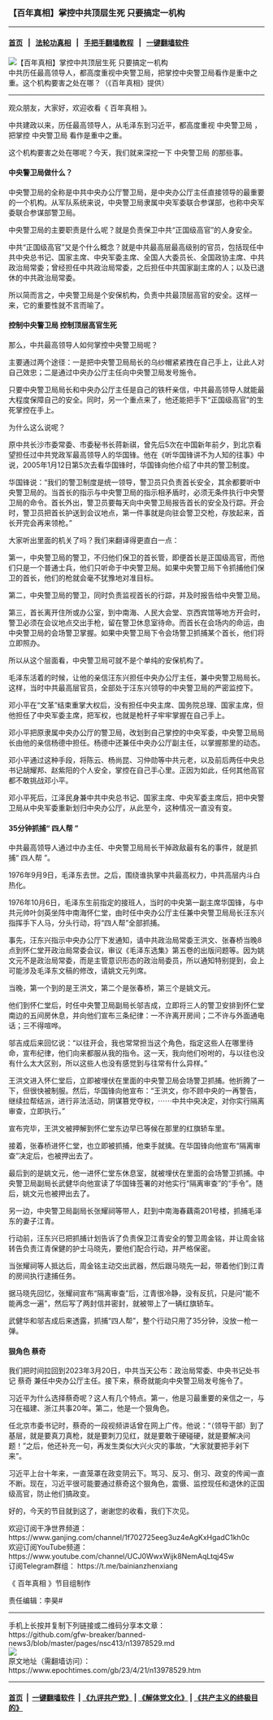 ### 【百年真相】掌控中共顶层生死 只要搞定一机构
------------------------

#### [首页](https://github.com/gfw-breaker/banned-news3/blob/master/README.md) &nbsp;&nbsp;|&nbsp;&nbsp; [法轮功真相](https://github.com/begood0513/basic/blob/master/README.md)  &nbsp;&nbsp;|&nbsp;&nbsp; [手把手翻墙教程](https://github.com/gfw-breaker/guides/wiki)  &nbsp;&nbsp;|&nbsp;&nbsp; [一键翻墙软件](https://github.com/gfw-breaker/nogfw/blob/master/README.md)  



<div><img alt="【百年真相】掌控中共顶层生死 只要搞定一机构" class="attachment-djy_600_400 size-djy_600_400 wp-post-image" src="https://i.epochtimes.com/assets/uploads/2023/04/id13978534-1200x800-31-600x400.jpg"/>
<div class="caption">
 中共历任最高领导人，都高度重视中央警卫局，把掌控中央警卫局看作是重中之重。这个机构要害之处在哪？（《百年真相》提供）
</div></div><hr/>


<div><p>
 观众朋友，大家好，欢迎收看《
 <ok href="https://www.ganjing.com/channel/1f702725eeg3uz4eAgKxHgadC1kh0c">
  百年真相
 </ok>
 》。
</p>
<p>
 中共建政以来，历任最高领导人，从毛泽东到习近平，都高度重视
 <ok href="https://www.ganjing.com/channel/1f702725eeg3uz4eAgKxHgadC1kh0c">
  中央警卫局
 </ok>
 ，把掌控
 <ok href="https://www.epochtimes.com/gb/tag/%E4%B8%AD%E5%A4%AE%E8%AD%A6%E5%8D%AB%E5%B1%80.html">
  中央警卫局
 </ok>
 看作是重中之重。
</p>
<p>
 这个机构要害之处在哪呢？今天，我们就来深挖一下
 <ok href="https://www.epochtimes.com/gb/tag/%E4%B8%AD%E5%A4%AE%E8%AD%A6%E5%8D%AB%E5%B1%80.html">
  中央警卫局
 </ok>
 的那些事。
</p>
<p>
 <center>
 </center>
</p>
<h4>
 中央警卫局做什么？
</h4>
<p>
 中央警卫局的全称是中共中央办公厅警卫局，是中央办公厅主任直接领导的最重要的一个机构。从军队系统来说，中央警卫局隶属中央军委联合参谋部，也称中央军委联合参谋部警卫局。
</p>
<p>
 中央警卫局的主要职责是什么呢？就是负责保卫中共“正国级高官”的人身安全。
</p>
<p>
 中共“正国级高官”又是个什么概念？就是中共最高层最高级别的官员，包括现任中共中央总书记、国家主席、中央军委主席、全国人大委员长、全国政协主席、中共政治局常委；曾经担任中共政治局常委，之后担任中共国家副主席的人；以及已退休的中共政治局常委。
</p>
<p>
 所以简而言之，中央警卫局是个安保机构，负责中共最顶层高官的安全。这样一来，它的重要性就不言而喻了。
</p>
<h4>
 控制中央警卫局 控制顶层高官生死
</h4>
<p>
 那么，中共最高领导人如何掌控中央警卫局呢？
</p>
<p>
 主要通过两个途径：一是把中央警卫局局长的乌纱帽紧紧拽在自己手上，让此人对自己效忠；二是通过中央办公厅主任向中央警卫局发号施令。
</p>
<p>
 只要中央警卫局局长和中央办公厅主任是自己的铁杆亲信，中共最高领导人就能最大程度保障自己的安全。同时，另一个重点来了，他还能把手下“正国级高官”的生死掌控在手上。
</p>
<p>
 为什么这么说呢？
</p>
<p>
 原中共长沙市委常委、市委秘书长蒋新祺，曾先后5次在中国新年前夕，到北京看望担任过中共党政军最高领导人的华国锋。他在《听华国锋讲不为人知的往事》中说，2005年1月12日第5次去看华国锋时，华国锋向他介绍了中共的警卫制度。
</p>
<p>
 华国锋说：“我们的警卫制度是统一领导，警卫员只负责首长安全，其余都要听中央警卫局的。当首长的指示与中央警卫局的指示相矛盾时，必须无条件执行中央警卫局的命令。首长外出，警卫员要每天向中央警卫局报告首长的安全及行踪。开会时，警卫员把首长护送到会议地点，第一件事就是向驻会警卫交枪，存放起来，首长开完会再来领枪。”
</p>
<p>
 大家听出里面的机关了吗？我们来翻译得更直白一点：
</p>
<p>
 第一，中央警卫局的警卫，不归他们保卫的首长管，即便首长是正国级高官，而他们只是一个普通士兵，他们只听命于中央警卫局。如果中央警卫局下令抓捕他们保卫的首长，他们的枪就会毫不犹豫地对准目标。
</p>
<p>
 第二，中央警卫局的警卫，同时负责监视首长的行踪，并及时报告给中央警卫局。
</p>
<p>
 第三，首长离开住所或办公室，到中南海、人民大会堂、京西宾馆等地方开会时，警卫必须在会议地点交出手枪，留在警卫休息室待命。而首长在会场内的命运，由中央警卫局的会场警卫掌握。如果中央警卫局下令会场警卫抓捕某个首长，他们将立即照办。
</p>
<p>
 所以从这个层面看，中央警卫局可就不是个单纯的安保机构了。
</p>
<p>
 毛泽东活着的时候，让他的亲信汪东兴担任中央办公厅主任，兼中央警卫局局长。这样，当时中共最高层官员，全部处于汪东兴领导的中央警卫局的严密监控下。
</p>
<p>
 邓小平在“文革”结束重掌大权后，没有担任中央主席、国务院总理、国家主席，但他担任了中央军委主席，把军权，也就是枪杆子牢牢掌握在自己手上。
</p>
<p>
 邓小平把原隶属中央办公厅的警卫局，改划到自己掌控的中央军委，中央警卫局局长由他的亲信杨德中担任。杨德中还兼任中央办公厅副主任，以掌握那里的动态。
</p>
<p>
 邓小平通过这种手段，将陈云、杨尚昆、习仲勋等中共元老，以及前后两任中央总书记胡耀邦、赵紫阳的个人安全，掌控在自己手心里。正因为如此，任何其他高官都不敢挑战邓小平。
</p>
<p>
 邓小平死后，江泽民身兼中共中央总书记、国家主席、中央军委主席后，把中央警卫局从中央军委重新划归中央办公厅，从此至今，这种情况一直没有变。
</p>
<p>
 <center>
 </center>
</p>
<h4>
 35分钟抓捕“
 <ok href="https://www.epochtimes.com/gb/tag/%E5%9B%9B%E4%BA%BA%E5%B8%AE.html">
  四人帮
 </ok>
 ”
</h4>
<p>
 中共最高领导人通过中办主任、中央警卫局局长干掉政敌最有名的事件，就是抓捕“
 <ok href="https://www.epochtimes.com/gb/tag/%E5%9B%9B%E4%BA%BA%E5%B8%AE.html">
  四人帮
 </ok>
 ”。
</p>
<p>
 1976年9月9日，毛泽东去世。之后，围绕谁执掌中共最高权力，中共高层内斗白热化。
</p>
<p>
 1976年10月6日，毛泽东生前指定的接班人，当时的中央第一副主席华国锋，与中共元帅叶剑英坐阵中南海怀仁堂，由时任中央办公厅主任兼中央警卫局局长汪东兴指挥手下人马，分头行动，将“四人帮”全部抓捕。
</p>
<p>
 事先，汪东兴指示中央办公厅下发通知，请中共政治局常委王洪文、张春桥当晚8点到怀仁堂开政治局常委会议，审议《毛泽东选集》第五卷的出版问题等。因为姚文元不是政治局常委，而是主管意识形态的政治局委员，所以通知特别提到，会上可能涉及毛泽东文稿的修改，请姚文元列席。
</p>
<p>
 当晚，第一个到的是王洪文，第二个是张春桥，第三个是姚文元。
</p>
<p>
 他们到怀仁堂后，时任中央警卫局副局长邬吉成，立即将三人的警卫安排到怀仁堂南边的五间房休息，并向他们宣布三条纪律：一不许离开房间；二不许与外面通电话；三不得喧哗。
</p>
<p>
 邬吉成后来回忆说：“以往开会，我也常常担当这个角色，指定这些人在哪里待命，宣布纪律，他们向来都服从我的指令。这一天，我向他们吩咐的，与以往也没有什么太大区别，所以这些人也没有感觉到与往常有什么异样。”
</p>
<p>
 王洪文进入怀仁堂后，立即被埋伏在里面的中央警卫局会场警卫抓捕。他折腾了一下，但很快被制服。然后，华国锋向他宣布：“王洪文，你不顾中央的一再警告，继续拉帮结派，进行非法活动，阴谋篡党夺权，⋯⋯中共中央决定，对你实行隔离审查，立即执行。”
</p>
<p>
 宣布完毕，王洪文被押解到怀仁堂东边早已等候在那里的红旗轿车里。
</p>
<p>
 接着，张春桥进怀仁堂，也立即被抓捕，他束手就擒。在华国锋向他宣布“隔离审查”决定后，也被押出去了。
</p>
<p>
 最后到的是姚文元，他一进怀仁堂东休息室，就被埋伏在里面的会场警卫抓捕。中央警卫局副局长武健华向他宣读了华国锋签署的对他实行“隔离审查”的“手令”。随后，姚文元也被押出去了。
</p>
<p>
 另一边，中央警卫局副局长张耀祠等带人，赶到中南海春藕斋201号楼，抓捕毛泽东的妻子江青。
</p>
<p>
 行动前，汪东兴已把抓捕计划告诉了负责保卫江青安全的警卫周金铭，并让周金铭转告负责江青保健的护士马晓先，要他们配合行动，并严格保密。
</p>
<p>
 当张耀祠等人抵达后，周金铭主动交出武器，然后跟马晓先一起，带着他们到江青的房间执行逮捕任务。
</p>
<p>
 据马晓先回忆，张耀祠宣布“隔离审查”后，江青很冷静，没有反抗，只是问“能不能再念一遍”，然后写了两封信并密封，就被带上了一辆红旗轿车。
</p>
<p>
 武健华和邬吉成后来透露，抓捕“四人帮”，整个行动只用了35分钟，没放一枪一弹。
</p>
<h4>
 狠角色
 <ok href="https://www.epochtimes.com/gb/tag/%E8%94%A1%E5%A5%87.html">
  蔡奇
 </ok>
</h4>
<p>
 我们把时间拉回到2023年3月20日，中共当天公布：政治局常委、中央书记处书记
 <ok href="https://www.epochtimes.com/gb/tag/%E8%94%A1%E5%A5%87.html">
  蔡奇
 </ok>
 兼任中央办公厅主任。接下来，蔡奇就能向中央警卫局发号施令了。
</p>
<p>
 习近平为什么选择蔡奇呢？这人有几个特点。第一，他是习最重要的亲信之一，与习在福建、浙江共事20年。第二，他是一个狠角色。
</p>
<p>
 任北京市委书记时，蔡奇的一段视频讲话曾在网上广传。他说：“（领导干部）到了基层，就是要真刀真枪，就是要刺刀见红，就是要敢于硬碰硬，就是要解决问题！”之后，他还补充一句，再发生类似大兴火灾的事故，“大家就要把手剁下来”。
</p>
<p>
 习近平上台十年来，一直笼罩在政变阴云下。骂习、反习、倒习、政变的传闻一直不断。现在，习近平很可能要通过蔡奇这个狠角色，震慑、监控现任和退休的正国级高官，防止他们搞政变。
</p>
<p>
 好的，今天的节目就到这了，谢谢您的收看，我们下次见。
</p>
<p>
 欢迎订阅干净世界频道：
 <ok href="https://www.ganjing.com/channel/1f702725eeg3uz4eAgKxHgadC1kh0c">
  https://www.ganjing.com/channel/1f702725eeg3uz4eAgKxHgadC1kh0c
 </ok>
 <br/>
 欢迎订阅YouTube频道：
 <ok href="https://www.youtube.com/channel/UCJ0WwxWijk8NemAqLtqj4Sw">
  https://www.youtube.com/channel/UCJ0WwxWijk8NemAqLtqj4Sw
 </ok>
 <br/>
 订阅Telegram群组：
 <ok href="https://t.me/bainianzhenxiang">
  https://t.me/bainianzhenxiang
 </ok>
</p>
<p>
 《
 <ok href="https://www.epochtimes.com/gb/tag/%e7%99%be%e5%b9%b4%e7%9c%9f%e7%9b%b8.html">
  百年真相
 </ok>
 》节目组制作
</p>
<p>
 责任编辑：李昊#
</p>
</div>
<hr/>
手机上长按并复制下列链接或二维码分享本文章：<br/>
https://github.com/gfw-breaker/banned-news3/blob/master/pages/nsc413/n13978529.md <br/>
<a href='https://github.com/gfw-breaker/banned-news3/blob/master/pages/nsc413/n13978529.md'><img src='https://github.com/gfw-breaker/banned-news3/blob/master/pages/nsc413/n13978529.md.png'/></a> <br/>
原文地址（需翻墙访问）：https://www.epochtimes.com/gb/23/4/21/n13978529.htm


------------------------
#### [首页](https://github.com/gfw-breaker/banned-news3/blob/master/README.md) &nbsp;|&nbsp; [一键翻墙软件](https://github.com/gfw-breaker/nogfw/blob/master/README.md) &nbsp;| [《九评共产党》](https://github.com/gfw-breaker/9ping.md/blob/master/README.md#九评之一评共产党是什么) | [《解体党文化》](https://github.com/gfw-breaker/jtdwh.md/blob/master/README.md) | [《共产主义的终极目的》](https://github.com/gfw-breaker/gczydzjmd.md/blob/master/README.md)


<img src='http://gfw-breaker.win/banned-news3/pages/nsc413/n13978529.md' width='0px' height='0px'/>